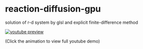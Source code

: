 # reaction-diffusion-gpu
solution of r-d system by glsl and explicit finite-difference method

[![youtube preview](https://j.gifs.com/lO18l5.gif)](https://youtu.be/EODNAZlkics)

(Click the animation to view full youtube demo)
